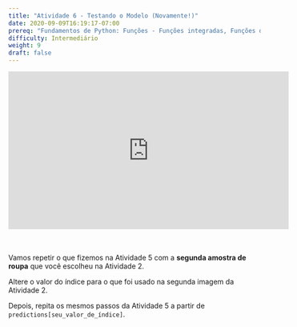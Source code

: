 ```yaml
---
title: "Atividade 6 - Testando o Modelo (Novamente!)"
date: 2020-09-09T16:19:17-07:00
prereq: "Fundamentos de Python: Funções - Funções integradas, Funções de bibliotecas; Tipos de Dados - Strings, Números, Leitura do console; Estruturas de Dados - Listas"
difficulty: Intermediário
weight: 9
draft: false
---
```


<iframe width="560" height="315" src="https://www.youtube.com/embed/ElewU8oG-nA" frameborder="0" allow="accelerometer; autoplay; encrypted-media; gyroscope; picture-in-picture" allowfullscreen></iframe>
<br />
<br />
<br />

Vamos repetir o que fizemos na Atividade 5 com a **segunda amostra de roupa** que você escolheu na Atividade 2. 

Altere o valor do índice para o que foi usado na segunda imagem da Atividade 2. 

Depois, repita os mesmos passos da Atividade 5 a partir de `predictions[seu_valor_de_índice]`.
